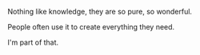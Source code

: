 Nothing like knowledge, they are so pure, so wonderful.

People often use it to create everything they need.

I'm part of that.